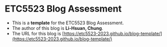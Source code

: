 
# ETC5523 Blog Assessment

* This is a **template** for the ETC5523 Blog Assessment. 
* The author of this blog is **Li-Hsuan, Chung**.
* The URL for this blog is [https://etc5523-2023.github.io/blog-template/](https://etc5523-2023.github.io/blog-template/)
